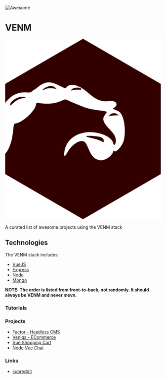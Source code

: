 ![Awesome](https://awesome.re/badge.svg)

# VENM

![VENM stack](https://raw.githubusercontent.com/jluterek/awesome-venm/master/VENM.png "VENM")

A curated list of awesome projects using the VENM stack

## Technologies

The VENM stack includes:

- [VueJS](https://vuejs.org/)
- [Express](https://expressjs.com/)
- [Node](https://nodejs.org/en/)
- [Mongo](https://www.mongodb.com/)

**NOTE: The order is listed from front-to-back, not randomly. It should always be VENM and never mevn.**

### Tutorials

### Projects

- [Factor - Headless CMS](https://github.com/fiction-com/factor)
- [Veniqa - ECommerce](https://github.com/Viveckh/Veniqa)
- [Vue Shopping Cart](https://github.com/ikismail/Vue-ShoppingCart)
- [Node Vue Chat](https://github.com/luvuong-le/node-vue-chat)

### Links

- [subreddit](https://www.reddit.com/r/VENM/)
